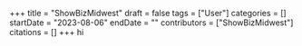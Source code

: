 +++
title = "ShowBizMidwest"
draft = false
tags = ["User"]
categories = []
startDate = "2023-08-06"
endDate = ""
contributors = ["ShowBizMidwest"]
citations = []
+++
hi
